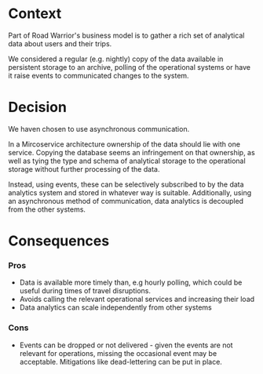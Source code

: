 # Context
Part of Road Warrior's business model is to gather a rich set of analytical data about users and their trips. 

We considered a regular (e.g. nightly) copy of the data available in persistent storage to an archive, polling of the operational systems or have it raise events to communicated changes to the system.

# Decision
We haven chosen to use asynchronous communication. 

In a Mircoservice architecture ownership of the data should lie with one service. Copying the database seems an infringement on that ownership, as well as tying the type and schema of analytical storage to the operational storage without further processing of the data.

Instead, using events, these can be selectively subscribed to by the data analytics system and stored in whatever way is suitable. Additionally, using an asynchronous method of communication, data analytics is decoupled from the other systems.

# Consequences
### Pros
- Data is available more timely than, e.g hourly polling, which could be useful during times of travel disruptions.
- Avoids calling the relevant operational services and increasing their load
- Data analytics can scale independently from other systems

### Cons
- Events can be dropped or not delivered - given the events are not relevant for operations, missing the occasional event may be acceptable. Mitigations like dead-lettering can be put in place.
